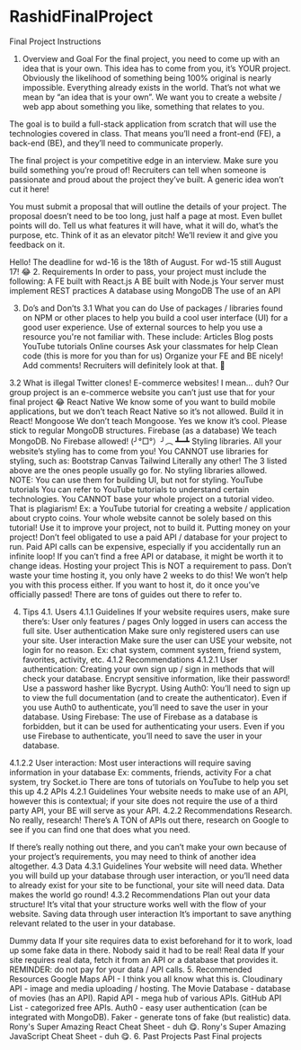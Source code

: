 # RashidFinalProject

Final Project Instructions

1. Overview and Goal
   For the final project, you need to come up with an idea that is your own. This idea has to come from you, it’s YOUR project. Obviously the likelihood of something being 100% original is nearly impossible. Everything already exists in the world. That’s not what we mean by “an idea that is your own”. We want you to create a website / web app about something you like, something that relates to you.

The goal is to build a full-stack application from scratch that will use the technologies covered in class. That means you’ll need a front-end (FE), a back-end (BE), and they’ll need to communicate properly.

The final project is your competitive edge in an interview. Make sure you build something you’re proud of! Recruiters can tell when someone is passionate and proud about the project they’ve built. A generic idea won’t cut it here!

You must submit a proposal that will outline the details of your project. The proposal doesn’t need to be too long, just half a page at most. Even bullet points will do. Tell us what features it will have, what it will do, what’s the purpose, etc. Think of it as an elevator pitch! We’ll review it and give you feedback on it.

Hello! The deadline for wd-16 is the 18th of August. For wd-15 still August 17! 😂 2. Requirements
In order to pass, your project must include the following:
A FE built with React.js
A BE built with Node.js
Your server must implement REST practices
A database using MongoDB
The use of an API

3. Do’s and Don’ts
   3.1 What you can do
   Use of packages / libraries found on NPM or other places to help you build a cool user interface (UI) for a good user experience.
   Use of external sources to help you use a resource you're not familiar with. These include:
   Articles
   Blog posts
   YouTube tutorials
   Online courses
   Ask your classmates for help
   Clean code (this is more for you than for us)
   Organize your FE and BE nicely!
   Add comments!
   Recruiters will definitely look at that. 👀

3.2 What is illegal
Twitter clones!
E-commerce websites!
I mean… duh? Our group project is an e-commerce website you can’t just use that for your final project 😂
React Native
We know some of you want to build mobile applications, but we don’t teach React Native so it’s not allowed.
Build it in React!
Mongoose
We don’t teach Mongoose.
Yes we know it’s cool.
Please stick to regular MongoDB structures.
Firebase (as a database)
We teach MongoDB.
No Firebase allowed! (╯°□°）╯︵ ┻━┻
Styling libraries. All your website’s styling has to come from you! You CANNOT use libraries for styling, such as:
Bootstrap
Canvas
Tailwind
Literally any other! The 3 listed above are the ones people usually go for. No styling libraries allowed.
NOTE: You can use them for building UI, but not for styling.
YouTube tutorials
You can refer to YouTube tutorials to understand certain technologies.
You CANNOT base your whole project on a tutorial video. That is plagiarism!
Ex: a YouTube tutorial for creating a website / application about crypto coins. Your whole website cannot be solely based on this tutorial! Use it to improve your project, not to build it.
Putting money on your project!
Don’t feel obligated to use a paid API / database for your project to run.
Paid API calls can be expensive, especially if you accidentally run an infinite loop!
If you can’t find a free API or database, it might be worth it to change ideas.
Hosting your project
This is NOT a requirement to pass. Don’t waste your time hosting it, you only have 2 weeks to do this! We won’t help you with this process either.
If you want to host it, do it once you’ve officially passed! There are tons of guides out there to refer to.

4. Tips
   4.1. Users
   4.1.1 Guidelines
   If your website requires users, make sure there’s:
   User only features / pages
   Only logged in users can access the full site.
   User authentication
   Make sure only registered users can use your site.
   User interaction
   Make sure the user can USE your website, not login for no reason.
   Ex: chat system, comment system, friend system, favorites, activity, etc.
   4.1.2 Recommendations
   4.1.2.1 User authentication:
   Creating your own sign up / sign in methods that will check your database.
   Encrypt sensitive information, like their password! Use a password hasher like Bycrypt.
   Using Auth0:
   You’ll need to sign up to view the full documentation (and to create the authenticator).
   Even if you use Auth0 to authenticate, you’ll need to save the user in your database.
   Using Firebase:
   The use of Firebase as a database is forbidden, but it can be used for authenticating your users.
   Even if you use Firebase to authenticate, you’ll need to save the user in your database.

4.1.2.2 User interaction:
Most user interactions will require saving information in your database
Ex: comments, friends, activity
For a chat system, try Socket.io
There are tons of tutorials on YouTube to help you set this up
4.2 APIs
4.2.1 Guidelines
Your website needs to make use of an API, however this is contextual; if your site does not require the use of a third party API, your BE will serve as your API.
4.2.2 Recommendations
Research. No really, research! There’s A TON of APIs out there, research on Google to see if you can find one that does what you need.

If there’s really nothing out there, and you can’t make your own because of your project’s requirements, you may need to think of another idea altogether.
4.3 Data
4.3.1 Guidelines
Your website will need data. Whether you will build up your database through user interaction, or you’ll need data to already exist for your site to be functional, your site will need data. Data makes the world go round!
4.3.2 Recommendations
Plan out your data structure!
It’s vital that your structure works well with the flow of your website.
Saving data through user interaction
It’s important to save anything relevant related to the user in your database.

Dummy data
If your site requires data to exist beforehand for it to work, load up some fake data in there. Nobody said it had to be real!
Real data
If your site requires real data, fetch it from an API or a database that provides it.
REMINDER: do not pay for your data / API calls. 5. Recommended Resources
Google Maps API - I think you all know what this is.
Cloudinary API - image and media uploading / hosting.
The Movie Database - database of movies (has an API).
Rapid API - mega hub of various APIs.
GitHub API List - categorized free APIs.
Auth0 - easy user authentication (can be integrated with MongoDB).
Faker - generate tons of fake (but realistic) data.
Rony's Super Amazing React Cheat Sheet - duh 😋.
Rony's Super Amazing JavaScript Cheat Sheet - duh 😋. 6. Past Projects
Past Final projects
